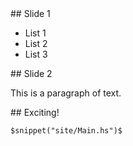 <section>
## Slide 1

* List 1
* List 2
* List 3
</section>

<section>
## Slide 2

This is a paragraph of text.
</section>

<section>
## Exciting!

```
$snippet("site/Main.hs")$
```
</section>
